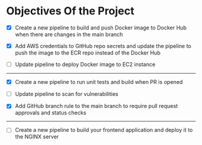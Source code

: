 # Objectives Of the Project

- [x] ⁠Create a new pipeline to build and push Docker image to Docker Hub when there are changes in the main branch

- [x] ⁠Add AWS credentials to GitHub repo secrets and update the pipeline to push the image to the ECR repo instead of the Docker Hub

- [ ] ⁠Update pipeline to deploy Docker image to EC2 instance

---

- [x] ⁠Create a new pipeline to run unit tests and build when PR is opened

- [ ] ⁠Update pipeline to scan for vulnerabilities

- [x] Add GitHub branch rule to the main branch to require pull request approvals and status checks

---

- [ ] Create a new pipeline to build your frontend application and deploy it to the NGINX server
